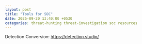 ```yaml
---
layout: post
title: "Tools for SOC"
date: 2025-09-20 13:40:00 +0530
categories: threat-hunting threat-investigation soc resources
---
```


Detection Conversion: https://detection.studio/
